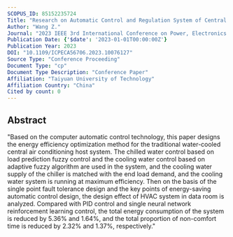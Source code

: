 ```yaml
---
SCOPUS_ID: 85152235724
Title: "Research on Automatic Control and Regulation System of Central Air Conditioning Based on Computer Automatic Control Technology"
Author: "Wang Z."
Journal: "2023 IEEE 3rd International Conference on Power, Electronics and Computer Applications, ICPECA 2023"
Publication Date: {'$date': '2023-01-01T00:00:00Z'}
Publication Year: 2023
DOI: "10.1109/ICPECA56706.2023.10076127"
Source Type: "Conference Proceeding"
Document Type: "cp"
Document Type Description: "Conference Paper"
Affiliation: "Taiyuan University of Technology"
Affiliation Country: "China"
Cited by count: 0
---
```


## Abstract
"Based on the computer automatic control technology, this paper designs the energy efficiency optimization method for the traditional water-cooled central air conditioning host system. The chilled water control based on load prediction fuzzy control and the cooling water control based on adaptive fuzzy algorithm are used in the system, and the cooling water supply of the chiller is matched with the end load demand, and the cooling water system is running at maximum efficiency. Then on the basis of the single point fault tolerance design and the key points of energy-saving automatic control design, the design effect of HVAC system in data room is analyzed. Compared with PID control and single neural network reinforcement learning control, the total energy consumption of the system is reduced by 5.36% and 1.64%, and the total proportion of non-comfort time is reduced by 2.32% and 1.37%, respectively."
